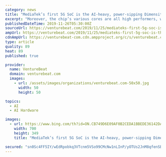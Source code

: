 ```yaml
---
category: news
title: "MediaTek’s first 5G SoC is the AI-heavy, power-sipping Dimensity 1000"
excerpt: "Moreover, the chip’s various cores are all high performers, with a new AI chip standing out most from the pack. On the processing side, the 7-nanometer, octa-core CPU will include four ARM Cortex-A77 cores with up to 2.6GHz speeds, plus four Cortex-A55 cores running at up to 2GHz. It will be coupled with an ARM Mali-G77 GPU, supporting 120Hz ..."
publishedDateTime: 2019-11-26T05:30:00Z
sourceUrl: https://venturebeat.com/2019/11/25/mediateks-first-5g-soc-is-the-ai-heavy-power-sipping-dimensity-1000/
ampUrl: https://venturebeat.com/2019/11/25/mediateks-first-5g-soc-is-the-ai-heavy-power-sipping-dimensity-1000/amp/
cdnAmpUrl: https://venturebeat-com.cdn.ampproject.org/c/s/venturebeat.com/2019/11/25/mediateks-first-5g-soc-is-the-ai-heavy-power-sipping-dimensity-1000/amp/
type: article
quality: 89
heat: 89
published: true

provider:
  name: VentureBeat
  domain: venturebeat.com
  images:
    - url: /assets/images/organizations/venturebeat.com-50x50.jpg
      width: 50
      height: 50

topics:
  - AI
  - AI Hardware

images:
  - url: https://www.bing.com/th?id=ON.CB749D6E09AF0B2CEDA1BBEDE36142DA
    width: 700
    height: 349
    title: "MediaTek’s first 5G SoC is the AI-heavy, power-sipping Dimensity 1000"

secured: "sn0Sc4FF5IY/wEdRpobkq3VTcnm5VSo99CMcNw1nLInP/yOTUs2JnM8qfenSBg9epVjhrcOpTZSO4Ba+ynVcDCGCuGHxPBgFm7Y+Z7JA6vnkelmD3yljltgXOsGskYInU+buS+eB19/qLOlTj5bzcl9Ueqn+dekQBUk8sKcSmSiCqsfcGWNzbyKzae1xADRgLU7zVsvNmKvYaguoZ7izE07e5+NPFHMPgMGm0e+sjRH14qa3tyEGnTJ7n6PKIVqfWA63rkMVy+0dkjVNp3heew==;roT187IE2q3TvNwgFuRTkA=="
---
```


